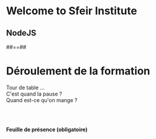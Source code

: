<!-- .slide: class="first-slide" sfeir-level="2" sfeir-techno="node.js" -->

# **Welcome to Sfeir Institute**

## **NodeJS**

##==##

<!-- .slide -->

# Déroulement de la formation

<p class="center">
Tour de table ...<br>
C'est quand la pause ?<br>
Quand est-ce qu'on mange ?
</p>
<br><br>

**Feuille de présence (obligatoire)** <!-- .element: class="center" -->
